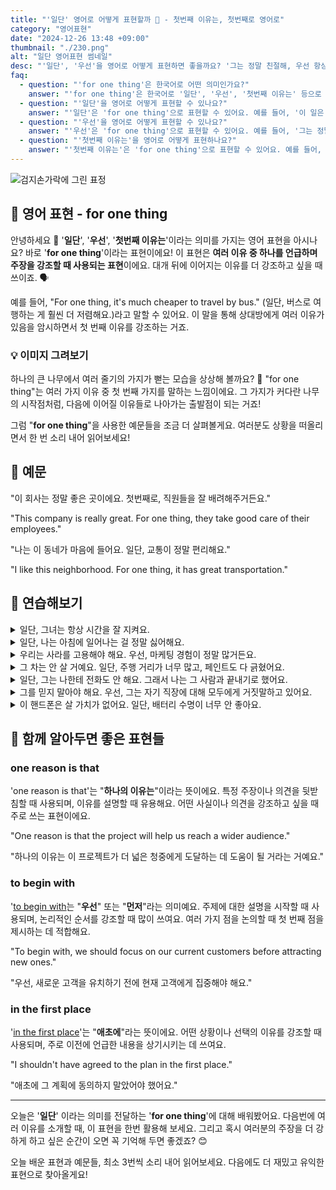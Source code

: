 ```yaml
---
title: "'일단' 영어로 어떻게 표현할까 💬 - 첫번째 이유는, 첫번째로 영어로"
category: "영어표현"
date: "2024-12-26 13:48 +09:00"
thumbnail: "./230.png"
alt: "일단 영어표현 썸네일"
desc: "'일단', '우선'을 영어로 어떻게 표현하면 좋을까요? '그는 정말 친절해, 우선 항상 도와줘'와 같이 사용할 수 있는 표현을 배워봅시다. 다양한 예문을 통해서 연습하고 본인의 표현으로 만들어 보세요."
faq:
  - question: "'for one thing'은 한국어로 어떤 의미인가요?"
    answer: "'for one thing'은 한국어로 '일단', '우선', '첫번째 이유는' 등으로 번역될 수 있습니다. 주로 여러 가지 이유 중 하나를 강조할 때 사용해요."
  - question: "'일단'을 영어로 어떻게 표현할 수 있나요?"
    answer: "'일단'은 'for one thing'으로 표현할 수 있어요. 예를 들어, '이 일은 어려워, 일단 시간도 부족해'는 'This task is tough, for one thing, I'm short on time'으로 말할 수 있어요."
  - question: "'우선'을 영어로 어떻게 표현할 수 있나요?"
    answer: "'우선'은 'for one thing'으로 표현할 수 있어요. 예를 들어, '그는 정말 친절해, 우선 항상 도와줘'는 'He's really kind, for one thing, he always helps me'로 말할 수 있어요."
  - question: "'첫번째 이유는'을 영어로 어떻게 표현하나요?"
    answer: "'첫번째 이유는'은 'for one thing'으로 표현할 수 있어요. 예를 들어, '첫번째 이유는 이 프로젝트가 우리에게 좋은 기회가 될 거예요'는 'For one thing, this project will be a great opportunity for us'로 표현할 수 있어요."
---
```


![검지손가락에 그린 표정](./230-1.jpg)

## 🌟 영어 표현 - for one thing

안녕하세요 👋 '**일단**', '**우선**', '**첫번째 이유는**'이라는 의미를 가지는 영어 표현을 아시나요? 바로 '**for one thing**'이라는 표현이에요! 이 표현은 **여러 이유 중 하나를 언급하며 주장을 강조할 때 사용되는 표현**이에요. 대개 뒤에 이어지는 이유를 더 강조하고 싶을 때 쓰이죠. 🗣️

예를 들어, "For one thing, it's much cheaper to travel by bus." (일단, 버스로 여행하는 게 훨씬 더 저렴해요.)라고 말할 수 있어요. 이 말을 통해 상대방에게 여러 이유가 있음을 암시하면서 첫 번째 이유를 강조하는 거죠.

<script async src="https://pagead2.googlesyndication.com/pagead/js/adsbygoogle.js?client=ca-pub-1465612013356152"
     crossorigin="anonymous"></script>
<!-- engple-horizontal-ad -->

<ins class="adsbygoogle"
     style="display:block"
     data-ad-client="ca-pub-1465612013356152"
     data-ad-slot="2106896038"
     data-ad-format="auto"
     data-full-width-responsive="true"></ins>

<script>
     (adsbygoogle = window.adsbygoogle || []).push({});
</script>

### 💡 이미지 그려보기

하나의 큰 나무에서 여러 줄기의 가지가 뻗는 모습을 상상해 볼까요? 🌳 "for one thing"는 여러 가지 이유 중 첫 번째 가지를 말하는 느낌이에요. 그 가지가 커다란 나무의 시작점처럼, 다음에 이어질 이유들로 나아가는 출발점이 되는 거죠!

그럼 "**for one thing**"을 사용한 예문들을 조금 더 살펴볼게요. 여러분도 상황을 떠올리면서 한 번 소리 내어 읽어보세요!

## 📖 예문

"이 회사는 정말 좋은 곳이에요. 첫번째로, 직원들을 잘 배려해주거든요."

"This company is really great. For one thing, they take good care of their employees."

"나는 이 동네가 마음에 들어요. 일단, 교통이 정말 편리해요."

"I like this neighborhood. For one thing, it has great transportation."

## 💬 연습해보기

<details>
<summary>일단, 그녀는 항상 시간을 잘 지켜요.</summary>
<span>For one thing, she's always on time.</span>
</details>

<details>
<summary>일단, 나는 아침에 일어나는 걸 정말 싫어해요.</summary>
<span>For one thing, I hate getting up early.</span>
</details>

<details>
<summary>우리는 사라를 고용해야 해요. 우선, 마케팅 경험이 정말 많거든요.</summary>
<span>We should <a href="/blog/in-english/331.hire/">hire</a> Sarah. For one thing, she's got tons of experience in marketing.</span>
</details>

<details>
<summary>그 차는 안 살 거예요. 일단, 주행 거리가 너무 많고, 페인트도 다 긁혔어요.</summary>
<span>I'm not buying that car. For one thing, it's got too many miles on it, and the paint is all scratched up.</span>
</details>

<details>
<summary>일단, 그는 나한테 전화도 안 해요. 그래서 나는 그 사람과 끝내기로 했어요.</summary>
<span>For one thing, he never calls me back. That's why I'm done with him.</span>
</details>

<details>
<summary>그를 믿지 말아야 해요. 우선, 그는 자기 직장에 대해 모두에게 거짓말하고 있어요.</summary>
<span>You shouldn't trust him. For one thing, he's been lying to everyone about where he works.</span>
</details>

<details>
<summary>이 핸드폰은 살 가치가 없어요. 일단, 배터리 수명이 너무 안 좋아요.</summary>
<span>This phone isn't worth buying. For one thing, the battery life is awful.</span>
</details>

## 🤝 함께 알아두면 좋은 표현들

### one reason is that

'one reason is that'는 "**하나의 이유는**"이라는 뜻이에요. 특정 주장이나 의견을 뒷받침할 때 사용되며, 이유를 설명할 때 유용해요. 어떤 사실이나 의견을 강조하고 싶을 때 주로 쓰는 표현이에요.

"One reason is that the project will help us reach a wider audience."

"하나의 이유는 이 프로젝트가 더 넓은 청중에게 도달하는 데 도움이 될 거라는 거예요."

### to begin with

'[to begin with](/blog/in-english/228.to-begin-with/)는 "**우선**" 또는 "**먼저**"라는 의미예요. 주제에 대한 설명을 시작할 때 사용되며, 논리적인 순서를 강조할 때 많이 쓰여요. 여러 가지 점을 논의할 때 첫 번째 점을 제시하는 데 적합해요.

"To begin with, we should focus on our current customers before attracting new ones."

"우선, 새로운 고객을 유치하기 전에 현재 고객에게 집중해야 해요."

### in the first place

'[in the first place](/blog/애초에-영어표현/)'는 "**애초에**"라는 뜻이에요. 어떤 상황이나 선택의 이유를 강조할 때 사용되며, 주로 이전에 언급한 내용을 상기시키는 데 쓰여요.

"I shouldn't have agreed to the plan in the first place."

"애초에 그 계획에 동의하지 말았어야 했어요."

---

오늘은 '**일단**' 이라는 의미를 전달하는 '**for one thing**'에 대해 배워봤어요. 다음번에 여러 이유를 소개할 때, 이 표현을 한번 활용해 보세요. 그리고 혹시 여러분의 주장을 더 강하게 하고 싶은 순간이 오면 꼭 기억해 두면 좋겠죠? 😊

오늘 배운 표현과 예문들, 최소 3번씩 소리 내어 읽어보세요. 다음에도 더 재밌고 유익한 표현으로 찾아올게요!
